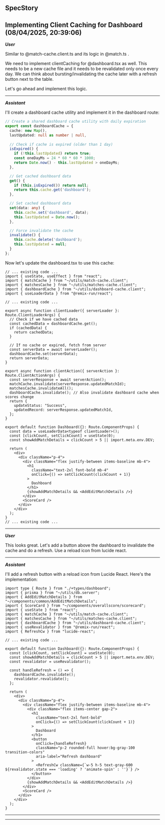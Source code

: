 ## SpecStory

## Implementing Client Caching for Dashboard (08/04/2025, 20:39:06)

_**User**_

Similar to @match-cache.client.ts  and its logic in @match.ts .

We need to implement clientCaching for @dashboard.tsx  as well. This needs to be a new cache file and it needs to be revalidated only once every day. We can think about bursting/invalidating the cache later with a refresh button next to the table. 

Let's go ahead and implement this logic. 

---

_**Assistant**_

I'll create a dashboard cache utility and implement it in the dashboard route:

```typescript:app/utils/dashboard-cache.client.ts
// Create a shared dashboard cache utility with daily expiration
export const dashboardCache = {
  cache: new Map(),
  lastUpdated: null as number | null,
  
  // Check if cache is expired (older than 1 day)
  isExpired() {
    if (!this.lastUpdated) return true;
    const oneDayMs = 24 * 60 * 60 * 1000;
    return Date.now() - this.lastUpdated > oneDayMs;
  },

  // Get cached dashboard data
  get() {
    if (this.isExpired()) return null;
    return this.cache.get('dashboard');
  },

  // Set cached dashboard data
  set(data: any) {
    this.cache.set('dashboard', data);
    this.lastUpdated = Date.now();
  },

  // Force invalidate the cache
  invalidate() {
    this.cache.delete('dashboard');
    this.lastUpdated = null;
  }
};
```

Now let's update the dashboard.tsx to use this cache:

```typescript:app/routes/dashboard.tsx
// ... existing code ...
import { useState, useEffect } from "react";
import { matchCache } from "~/utils/match-cache.client";
import { matchesCache } from "~/utils/matches-cache.client";
import { dashboardCache } from "~/utils/dashboard-cache.client";
import { useLoaderData } from "@remix-run/react";

// ... existing code ...

export async function clientLoader({ serverLoader }: Route.ClientLoaderArgs) {
  // Check if we have cached data
  const cachedData = dashboardCache.get();
  if (cachedData) {
    return cachedData;
  }
  
  // If no cache or expired, fetch from server
  const serverData = await serverLoader();
  dashboardCache.set(serverData);
  return serverData;
}

export async function clientAction({ serverAction }: Route.ClientActionArgs) {
  const serverResponse = await serverAction();
  matchCache.invalidate(serverResponse.updatedMatchId);
  matchesCache.invalidateAll();
  dashboardCache.invalidate(); // Also invalidate dashboard cache when scores change
  return {
    updateStatus: "Success",
    updatedRecord: serverResponse.updatedMatchId,
  };
}

export default function Dashboard({}: Route.ComponentProps) {
  const data = useLoaderData<typeof clientLoader>();
  const [clickCount, setClickCount] = useState(0);
  const showAddMatchDetails = clickCount > 5 || import.meta.env.DEV;
  
  return (
    <div>
      <div className="p-4">
        <div className="flex justify-between items-baseline mb-4">
          <h1
            className="text-2xl font-bold mb-4"
            onClick={() => setClickCount(clickCount + 1)}
          >
            Dashboard
          </h1>
          {showAddMatchDetails && <AddEditMatchDetails />}
        </div>
        <ScoreCard />
      </div>
    </div>
  );
}
// ... existing code ...
```

---

_**User**_

This looks great. Let's add a button above the dashboard to invalidate the cache and do a refresh. Use a reload icon from lucide react. 

---

_**Assistant**_

I'll add a refresh button with a reload icon from Lucide React. Here's the implementation:

```typescript:app/routes/dashboard.tsx
import type { Route } from "./+types/dashboard";
import { prisma } from "~/utils/db.server";
import { AddEditMatchDetails } from "~/components/common/AddEditMatchDetails";
import { ScoreCard } from "~/components/overallscore/scorecard";
import { useState } from "react";
import { matchCache } from "~/utils/match-cache.client";
import { matchesCache } from "~/utils/matches-cache.client";
import { dashboardCache } from "~/utils/dashboard-cache.client";
import { useRevalidator } from "@remix-run/react";
import { RefreshCw } from "lucide-react";

// ... existing code ...

export default function Dashboard({}: Route.ComponentProps) {
  const [clickCount, setClickCount] = useState(0);
  const showAddMatchDetails = clickCount > 5 || import.meta.env.DEV;
  const revalidator = useRevalidator();
  
  const handleRefresh = () => {
    dashboardCache.invalidate();
    revalidator.revalidate();
  };

  return (
    <div>
      <div className="p-4">
        <div className="flex justify-between items-baseline mb-4">
          <div className="flex items-center gap-2">
            <h1
              className="text-2xl font-bold"
              onClick={() => setClickCount(clickCount + 1)}
            >
              Dashboard
            </h1>
            <button 
              onClick={handleRefresh}
              className="p-2 rounded-full hover:bg-gray-100 transition-colors"
              aria-label="Refresh dashboard"
            >
              <RefreshCw className={`w-5 h-5 text-gray-600 ${revalidator.state === 'loading' ? 'animate-spin' : ''}`} />
            </button>
          </div>
          {showAddMatchDetails && <AddEditMatchDetails />}
        </div>
        <ScoreCard />
      </div>
    </div>
  );
}
```

---



---

